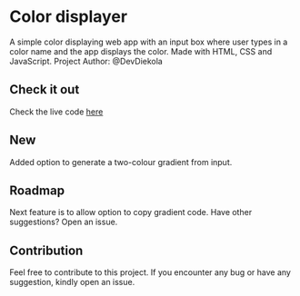 # Color displayer
A simple color displaying web app with an input box where user types in a color name and the app displays the color. Made with HTML, CSS and JavaScript.
Project Author: @DevDiekola

## Check it out
Check the live code
[here](https://bukunmikuti.github.io/color-displayer/)

## New
Added option to generate a two-colour gradient from input.

## Roadmap
Next feature is to allow option to copy gradient code. Have other suggestions? Open an issue.

## Contribution
Feel free to contribute to this project. If you encounter any bug or have any suggestion, kindly open an issue. 